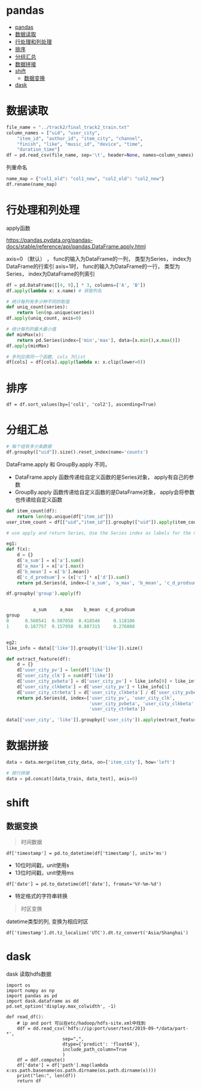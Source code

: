 
# pandas


- [pandas](#pandas)
- [数据读取](#%e6%95%b0%e6%8d%ae%e8%af%bb%e5%8f%96)
- [行处理和列处理](#%e8%a1%8c%e5%a4%84%e7%90%86%e5%92%8c%e5%88%97%e5%a4%84%e7%90%86)
- [排序](#%e6%8e%92%e5%ba%8f)
- [分组汇总](#%e5%88%86%e7%bb%84%e6%b1%87%e6%80%bb)
- [数据拼接](#%e6%95%b0%e6%8d%ae%e6%8b%bc%e6%8e%a5)
- [shift](#shift)
  - [数据变换](#%e6%95%b0%e6%8d%ae%e5%8f%98%e6%8d%a2)
- [dask](#dask)
  

# 数据读取

```python
file_name = "../track2/final_track2_train.txt"
column_names = ["uid", "user_city",
    "item_id", "author_id", "item_city", "channel",
    "finish", "like", "music_id", "device", "time",
    "duration_time"]
df = pd.read_csv(file_name, sep='\t', header=None, names=column_names)
```
列重命名
```python
name_map = {"col1_old": "col1_new", "col2_old": "col2_new"}
df.rename(name_map)
```

# 行处理和列处理


apply函数

https://pandas.pydata.org/pandas-docs/stable/reference/api/pandas.DataFrame.apply.html

axis=0 （默认） ，  func的输入为DataFrame的一列， 类型为Series， index为DataFrame的行索引
axis=1时， func的输入为DataFrame的一行， 类型为Series， index为DataFrame的列索引
```python
df = pd.DataFrame([[4, 9],] * 3, columns=['A', 'B'])
df.apply(lambda x: x.name) # 获取列名

```


```python
# 统计每列有多少种不同的取值
def uniq_count(series):
    return len(np.unique(series))
df.apply(uniq_count, axis=0)
```

```python
# 统计每列的最大最小值
def minMax(x):
    return pd.Series(index=['min','max'], data=[x.min(),x.max()])
df.apply(minMax)
```

```python
# 多列应用同一个函数, cols 为list
df[cols] = df[cols].apply(lambda x: x.clip(lower=0))
```

# 排序
```
df = df.sort_values(by=['col1', 'col2'], ascending=True)
```

# 分组汇总
```python
# 每个组有多少条数据
df.groupby(["uid"]).size().reset_index(name='counts')
```

DataFrame.apply 和 GroupBy.apply 不同， 
- DataFrame.apply 函数传递给自定义函数的是Series对象， apply有自己的参数 
- GroupBy.apply 函数传递给自定义函数的是DataFrame对象， apply会将参数也传递给自定义函数
```python
def item_count(df):
    return len(np.unique(df["item_id"]))
user_item_count = df[["uid","item_id"]].groupby(["uid"]).apply(item_count)
```

```python
# use apply and return Series, Use the Series index as labels for the new columns

eg1: 
def f(x):
    d = {}
    d['a_sum'] = x['a'].sum()
    d['a_max'] = x['a'].max()
    d['b_mean'] = x['b'].mean()
    d['c_d_prodsum'] = (x['c'] * x['d']).sum()
    return pd.Series(d, index=['a_sum', 'a_max', 'b_mean', 'c_d_prodsum'])

df.groupby('group').apply(f)


          a_sum     a_max    b_mean  c_d_prodsum
group                                           
0      0.560541  0.507058  0.418546     0.118106
1      0.187757  0.157958  0.887315     0.276808


eg2:
like_info = data[['like']].groupby(['like']).size()

def extract_feature(df):
    d = {}
    d['user_city_pv'] = len(df['like'])
    d['user_city_clk'] = sum(df['like'])
    d['user_city_pvbeta'] = d['user_city_pv'] + like_info[0] + like_info[1]
    d['user_city_clkbeta'] = d['user_city_pv'] + like_info[1]
    d['user_city_ctrbeta'] = d['user_city_clkbeta'] / d['user_city_pvbeta']
    return pd.Series(d, index=['user_city_pv', 'user_city_clk', 
                               'user_city_pvbeta', 'user_city_clkbeta',
                               'user_city_ctrbeta'])

data[['user_city', 'like']].groupby(['user_city']).apply(extract_feature)   
```

# 数据拼接
```python
data = data.merge(item_city_data, on=['item_city'], how='left')

# 按行拼接
data = pd.concat([data_train, data_test], axis=0)
```


# shift


## 数据变换

> 时间数据
```
df['timestamp'] = pd.to_datetime(df['timestamp'], unit='ms')
```
- 10位时间戳，unit使用s
- 13位时间戳，unit使用ms

```
df['date'] = pd.to_datetime(df['date'], fromat='%Y-%m-%d')
```
- 特定格式的字符串转换

> 时区变换

datetime类型的列, 变换为相应时区
```
df['timestamp'].dt.tz_localize('UTC').dt.tz_convert('Asia/Shanghai')
```

# dask

dask 读取hdfs数据
```
import os
import numpy as np
import pandas as pd
import dask.dataframe as dd
pd.set_option('display.max_colwidth', -1)

def read_df():
    # ip and port 可以在etc/hadoop/hdfs-site.xml中找到
    ddf = dd.read_csv('hdfs://ip:port/user/test/2019-09-*/data/part-*', 
                     sep=",",
                     dtype={'predict': 'float64'},
                     include_path_column=True
                     )
    df = ddf.compute()
    df['date'] = df['path'].map(lambda x:os.path.basename(os.path.dirname(os.path.dirname(x))))
    print("len:", len(df))
    return df
```

